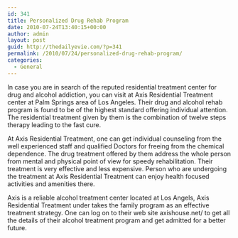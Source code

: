 ```yaml
---
id: 341
title: Personalized Drug Rehab Program
date: 2010-07-24T13:40:15+00:00
author: admin
layout: post
guid: http://thedailyevie.com/?p=341
permalink: /2010/07/24/personalized-drug-rehab-program/
categories:
  - General
---
```

In case you are in search of the reputed residential treatment center for drug and alcohol addiction, you can visit at Axis Residential Treatment center at Palm Springs area of Los Angeles. Their drug and alcohol rehab program is found to be of the highest standard offering individual attention. The residential treatment given by them is the combination of twelve steps therapy leading to the fast cure.

At Axis Residential Treatment, one can get individual counseling from the well experienced staff and qualified Doctors for freeing from the chemical dependence. The drug treatment offered by them address the whole person from mental and physical point of view for speedy rehabilitation. Their treatment is very effective and less expensive. Person who are undergoing the treatment at Axis Residential Treatment can enjoy health focused activities and amenities there.

Axis is a reliable alcohol treatment center located at Los Angels, Axis Residential Treatment under takes the family program as an effective treatment strategy. One can log on to their web site axishouse.net/ to get all the details of their alcohol treatment program and get admitted for a better future.